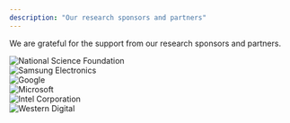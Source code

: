 ```yaml
---
description: "Our research sponsors and partners"
---
```


<p>We are grateful for the support from our research sponsors and partners.</p>

<div class="sponsor-grid">
  <div class="sponsor-item">
    <img src="/sponsors/nsf-logo.svg" alt="National Science Foundation" class="sponsor-logo" loading="lazy">
  </div>
  <div class="sponsor-item">
    <img src="/sponsors/samsung-logo.svg" alt="Samsung Electronics" class="sponsor-logo" loading="lazy">
  </div>
  <div class="sponsor-item">
    <img src="/sponsors/google-logo.svg" alt="Google" class="sponsor-logo" loading="lazy">
  </div>
  <div class="sponsor-item">
    <img src="/sponsors/microsoft-logo.svg" alt="Microsoft" class="sponsor-logo" loading="lazy">
  </div>
  <div class="sponsor-item">
    <img src="/sponsors/intel-logo.svg" alt="Intel Corporation" class="sponsor-logo" loading="lazy">
  </div>
  <div class="sponsor-item">
    <img src="/sponsors/wdc-logo.svg" alt="Western Digital" class="sponsor-logo" loading="lazy">
  </div>
</div>
